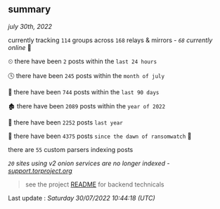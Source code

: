 
## summary
_july 30th, 2022_

currently tracking `114` groups across `168` relays & mirrors - _`68` currently online_ 📡

⏲ there have been `2` posts within the `last 24 hours`

🕓 there have been `245` posts within the `month of july`

📅 there have been `744` posts within the `last 90 days`

🏚 there have been `2089` posts within the `year of 2022`

🚀 there have been `2252` posts `last year`

🦕 there have been `4375` posts `since the dawn of ransomwatch` 🐣

there are `55` custom parsers indexing posts

_`20` sites using v2 onion services are no longer indexed - [support.torproject.org](https://support.torproject.org/onionservices/v2-deprecation/)_

> see the project [README](https://github.com/jmousqueton/ransomwatch#readme) for backend technicals



Last update : _Saturday 30/07/2022 10:44:18 (UTC)_

